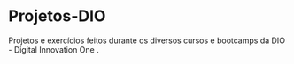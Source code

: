 # Projetos-DIO
Projetos e exercícios feitos durante os diversos cursos e bootcamps da DIO - Digital Innovation One .
